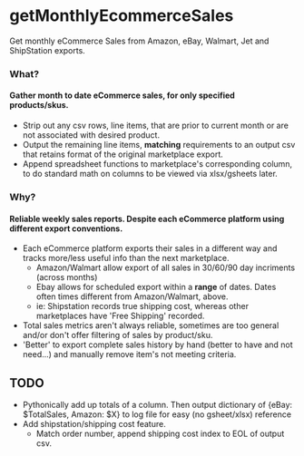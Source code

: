 # getMonthlyEcommerceSales
Get monthly eCommerce Sales from Amazon, eBay, Walmart, Jet and ShipStation exports.

### What?
#### Gather month to date eCommerce sales, for only specified products/skus.
* Strip out any csv rows, line items, that are prior to current month or are not associated with desired product.
* Output the remaining line items, **matching** requirements to an output csv that retains format of the original marketplace export.
* Append spreadsheet functions to marketplace's corresponding column, to do standard math on columns to be viewed via xlsx/gsheets later.

### Why?
#### Reliable weekly sales reports. Despite each eCommerce platform using different export conventions.
* Each eCommerce platform exports their sales in a different way and tracks more/less useful info than the next marketplace.
    - Amazon/Walmart allow export of all sales in 30/60/90 day incriments (across months)
    - Ebay allows for scheduled export within a **range** of dates. Dates often times different from Amazon/Walmart, above.
    - ie: Shipstation records true shipping cost, whereas other marketplaces have 'Free Shipping' recorded.
* Total sales metrics aren't always reliable, sometimes are too general and/or don't offer filtering of sales by product/sku.
* 'Better' to export complete sales history by hand (better to have and not need...) and manually remove item's not meeting criteria.

## TODO
* Pythonically add up totals of a column. Then output dictionary of {eBay: $TotalSales, Amazon: $X} to log file for easy (no gsheet/xlsx) reference
* Add shipstation/shipping cost feature.
  * Match order number, append shipping cost index to EOL of output csv.
